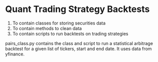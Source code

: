 # Quant Trading Strategy Backtests

1. To contain classes for storing securities data
2. To contain methods to clean data
3. To contain scripts to run backtests on trading strategies

pairs_class.py contains the class and script to run a statistical arbitrage backtest for a given list of tickers, start and end date. It uses data from yfinance. 
